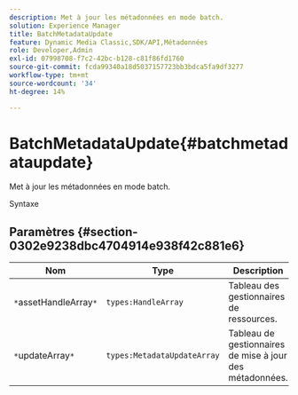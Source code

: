 ```yaml
---
description: Met à jour les métadonnées en mode batch.
solution: Experience Manager
title: BatchMetadataUpdate
feature: Dynamic Media Classic,SDK/API,Métadonnées
role: Developer,Admin
exl-id: 07998708-f7c2-42bc-b128-c81f86fd1760
source-git-commit: fcda99340a18d5037157723bb3bdca5fa9df3277
workflow-type: tm+mt
source-wordcount: '34'
ht-degree: 14%

---
```


# BatchMetadataUpdate{#batchmetadataupdate}

Met à jour les métadonnées en mode batch.

Syntaxe

## Paramètres {#section-0302e9238dbc4704914e938f42c881e6}

| Nom | Type | Description |
|---|---|---|
| `*`assetHandleArray`*` | `types:HandleArray` | Tableau des gestionnaires de ressources. |
| `*`updateArray`*` | `types:MetadataUpdateArray` | Tableau de gestionnaires de mise à jour des métadonnées. |
